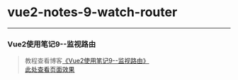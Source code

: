 # vue2-notes-9-watch-router      
---
### Vue2使用笔记9--监视路由               

> 教程查看博客[《Vue2使用笔记9--监视路由》](https://godbasin.github.io/2016/12/17/vue2-notes-9-watch-router/)           
> [此处查看页面效果](http://ofyya1gfg.bkt.clouddn.com/9-watch-router/index.html#/app/add/service)
